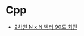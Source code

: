 # Cpp  
- [2차원 N x N 벡터 90도 회전](https://github.com/lktgt15/Cpp/blob/master/2%EC%B0%A8%EC%9B%90%20N%20x%20N%20%EB%B2%A1%ED%84%B0%2090%EB%8F%84%20%ED%9A%8C%EC%A0%84.cpp)  
